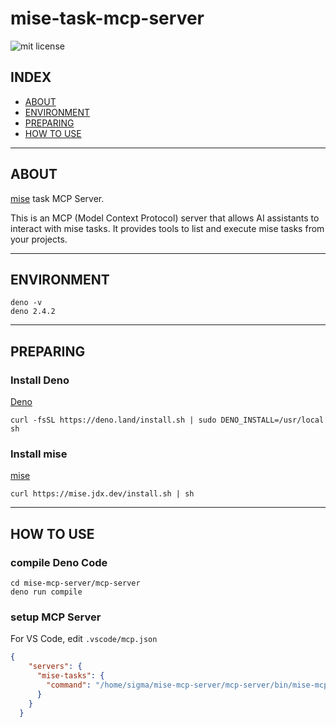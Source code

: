 # mise-task-mcp-server

![mit license](https://img.shields.io/github/license/RyosukeDTomita/mise-mcp-server)

## INDEX

- [ABOUT](#about)
- [ENVIRONMENT](#environment)
- [PREPARING](#preparing)
- [HOW TO USE](#how-to-use)

---

## ABOUT

[mise](https://github.com/jdx/mise) task MCP Server.

This is an MCP (Model Context Protocol) server that allows AI assistants to interact with mise tasks. It provides tools to list and execute mise tasks from your projects.

---

## ENVIRONMENT

```shell
deno -v
deno 2.4.2
```

---

## PREPARING

### Install Deno

[Deno](https://deno.com/)

```shell
curl -fsSL https://deno.land/install.sh | sudo DENO_INSTALL=/usr/local sh
```

### Install mise

[mise](https://mise.jdx.dev/)

```shell
curl https://mise.jdx.dev/install.sh | sh
```

---

## HOW TO USE

### compile Deno Code

```shell
cd mise-mcp-server/mcp-server
deno run compile
```

### setup MCP Server

For VS Code, edit `.vscode/mcp.json`

```json
{
    "servers": {
      "mise-tasks": {
        "command": "/home/sigma/mise-mcp-server/mcp-server/bin/mise-mcp-server-linux-x64"
      }
    }
  }
```
